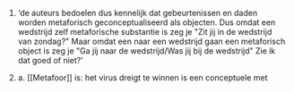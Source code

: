 1.  ‘de auteurs bedoelen dus kennelijk dat gebeurtenissen en daden worden metaforisch geconceptualiseerd als objecten. Dus omdat een wedstrijd zelf metaforische substantie is zeg je "Zit jij in de wedstrijd van zondag?" Maar omdat een naar een wedstrijd gaan een metaforisch object is zeg je "Ga jij naar de wedstrijd/Was jij bij de wedstrijd"  Zie ik dat goed of niet?’ 

2.  a.  [[Metafoor]] is: het virus dreigt te winnen is een conceptuele met
 

